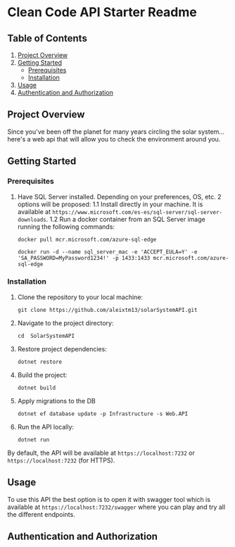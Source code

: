 # Clean Code API Starter Readme

## Table of Contents

1. [Project Overview](#project-overview)
2. [Getting Started](#getting-started)
   - [Prerequisites](#prerequisites)
   - [Installation](#installation)
3. [Usage](#usage)
4. [Authentication and Authorization](#authentication-and-authorization)

## Project Overview

Since you've been off the planet for many years circling the solar system... here's a web api that will allow you to check the environment around you.

## Getting Started

### Prerequisites

1. Have SQL Server installed. Depending on your preferences, OS, etc. 2 options will be proposed:
   1.1 Install directly in your machine. It is available at `https://www.microsoft.com/es-es/sql-server/sql-server-downloads`.
   1.2 Run a docker container from an SQL Server image running the following commands:
   ```shell
   docker pull mcr.microsoft.com/azure-sql-edge
   ```
   ```shell
   docker run -d --name sql_server_mac -e 'ACCEPT_EULA=Y' -e 'SA_PASSWORD=MyPassword1234!' -p 1433:1433 mcr.microsoft.com/azure-sql-edge
   ```


### Installation

1. Clone the repository to your local machine:

   ```shell
   git clone https://github.com/aleixtm13/solarSystemAPI.git
   ```

2. Navigate to the project directory:

   ```shell
   cd  SolarSystemAPI
   ```

3. Restore project dependencies:

   ```shell
   dotnet restore
   ```

4. Build the project:

   ```shell
   dotnet build
   ```
5. Apply migrations to the DB
   ```shell
   dotnet ef database update -p Infrastructure -s Web.API
   ```

6. Run the API locally:

   ```shell
   dotnet run
   ```

By default, the API will be available at `https://localhost:7232` or `https://localhost:7232` (for HTTPS).


## Usage
To use this API the best option is to open it with swagger tool which is available at `https://localhost:7232/swagger` where you can play and try all the different endpoints.

## Authentication and Authorization
